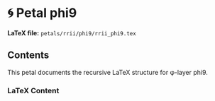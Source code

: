 # 🌀 Petal phi9
**LaTeX file:** `petals/rrii/phi9/rrii_phi9.tex`

## Contents
This petal documents the recursive LaTeX structure for φ-layer phi9.

### LaTeX Content

```latex

```